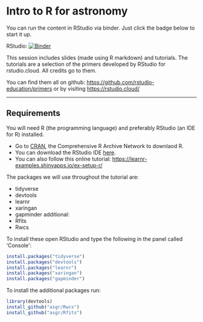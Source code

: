 # Intro to R for astronomy

You can run the content in RStudio via binder. Just click the badge below to start it up.

RStudio: [![Binder](https://mybinder.org/badge_logo.svg)](https://mybinder.org/v2/gh/ADACS-Australia/hackweek-materials/master?urlpath=rstudio)

This session includes slides (made using R markdown) and tutorials. The tutorials are a selection of the primers developed by RStudio for rstudio.cloud. All credits go to them.

You can find them all on github: https://github.com/rstudio-education/primers or by visiting https://rstudio.cloud/

---

## Requirements

You will need R (the programming language) and preferably RStudio (an IDE for R) installed.
- Go to [CRAN](https://cran.r-project.org/index.html), the Comprehensive R Archive Network to downlaod R.
- You can download the RStudio IDE [here](https://rstudio.com/products/rstudio/download/#download).
- You can also follow this online tutorial: https://learnr-examples.shinyapps.io/ex-setup-r/ 

The packages we will use throughout the tutorial are:
- tidyverse
- devtools
- learnr
- xaringan
- gapminder
additional:
- Rfits
- Rwcs

To install these open RStudio and type the following in the panel called 'Console':
```R
install.packages("tidyverse")
install.packages("devtools")
install.packages("learnr")
install.packages("xaringan")
install.packages("gapminder")
```

To install the additional packages run:
```R
library(devtools)
install_github("asgr/Rwcs")
install_github("asgr/Rfits")
```
